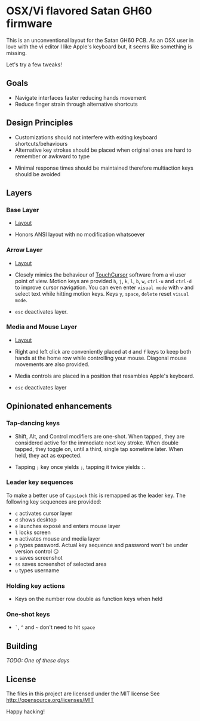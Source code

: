 # OSX/Vi flavored Satan GH60 firmware

This is an unconventional layout for the Satan GH60 PCB.
As an OSX user in love with the vi editor I like Apple's keyboard but, it seems like something is missing.

Let's try a few tweaks!

## Goals

* Navigate interfaces faster reducing hands movement
* Reduce finger strain through alternative shortcuts

## Design Principles

* Customizations should not interfere with exiting keyboard shortcuts/behaviours
* Alternative key strokes should be placed when original ones are hard to remember or awkward to type
- Minimal response times should be maintained therefore multiaction keys should be avoided

## Layers

### Base Layer

* [Layout](http://www.keyboard-layout-editor.com/#/gists/68883db060f32a591c0c847f7d6b33c7)

* Honors ANSI layout with no modification whatsoever

### Arrow Layer

* [Layout](http://www.keyboard-layout-editor.com/#/gists/909582620181ef0aac54f6435a1d4a7e)

* Closely mimics the behaviour of [TouchCursor](http://martin-stone.github.io/touchcursor/) software from a vi user point of view. Motion keys are provided `h`, `j`, `k`, `l`, `b`, `w`, `ctrl-u` and `ctrl-d` to improve cursor navigation. You can even enter `visual mode` with `v` and select text while hitting motion keys. Keys `y`, `space`, `delete` reset `visual mode`.

* `esc` deactivates layer.

### Media and Mouse Layer

* [Layout](http://www.keyboard-layout-editor.com/#/gists/aa973f0375b23a91f77178d47396fc25)

* Right and left click are conveniently placed at `d` and `f` keys to keep both hands at the home row while controlling your mouse. Diagonal mouse movements are also provided.

* Media controls are placed in a position that resambles Apple's keyboard.

* `esc` deactivates layer

## Opinionated enhancements

### Tap-dancing keys

* Shift, Alt, and Control modifiers are one-shot. When tapped, they are considered active for the immediate next key stroke. When double tapped, they toggle on, until a third, single tap sometime later. When held, they act as expected.

* Tapping `;` key once yields `;`, tapping it twice yields `:`.

### Leader key sequences

To make a better use of `CapsLock` this is remapped as the leader key. The following key sequences are provided:

* `c` activates cursor layer
* `d` shows desktop
* `e` launches exposé and enters mouse layer
* `l` locks screen
* `m` activates mouse and media layer
* `p` types password. Actual key sequence and password won't be under version control :smirk:
* `s` saves screenshot
* `ss` saves screenshot of selected area
* `u` types username

### Holding key actions

* Keys on the number row double as function keys when held

### One-shot keys

* `` ` ``, `^` and `~` don't need to hit `space`

## Building

_TODO: One of these days_

## License

The files in this project are licensed under the MIT license
See http://opensource.org/licenses/MIT

Happy hacking!
